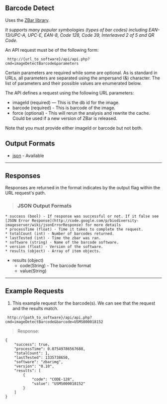 ## Barcode Detect ##

Uses the [ZBar library](http://zbar.sourceforge.net/).

_It supports many popular symbologies (types of bar codes) including EAN-13/UPC-A, UPC-E, EAN-8, Code 128, Code 39, Interleaved 2 of 5 and QR Code._

An API request must be of the following form:

```
 http://{url_to_software}/api/api.php?cmd=imageDetectBarcode&parameters
```

Certain parameters are required while some are optional. As is standard in URLs, all parameters are separated using the ampersand (&) character. The list of parameters and their possible values are enumerated below.

The API defines a request using the following URL parameters:

  * imageId (required) — This is the db id for the image.
  * barcode (required) - This is barcode of the image.
  * force (optional) - This will rerun the analysis and rewrite the cache.  Could be used if a new version of ZBar is released.

Note that you must provide either imageId or barcode but not both.

## Output Formats ##

  * [json](#JSON_Output_Formats.md) - Available


---

## Responses ##

Responses are returned in the format indicates by the output flag within the URL request's path.

> ### JSON Output Formats ###
    * success (bool) - If response was successful or not. If it false see [JSON Error Response](http://code.google.com/p/biodiversity-imageserver/wiki/jsonErrorResponse) for more details
    * processTime (float) - Time it takes to complete the request.
    * totalCount (int) - Number of barcodes returned.
    * lastTested (int) - Time the zbar was ran.
    * software (string) - Name of the barcode software.
    * version (float) - Version of the software.
    * results (object) - Array of item objects.

  * results (object)
    * code(String) - The barcode format
    * value(String)


---

## Example Requests ##

1. This example request for the barcode(s).  We can see that the request and the results match.

```
 http://{path_to_software}/api/api.php?cmd=imageDetectBarcode&barcode=USMS000018152
```

> Response:
```
{
    "success": true,
    "processTime": 0.07549786567688,
    "totalCount": 1,
    "lastTested": 1335738650,
    "software": "zbarimg",
    "version": "0.10",
    "results": [
        {
            "code": "CODE-128",
            "value": "USMS000018152"
        }
    ]
}
```